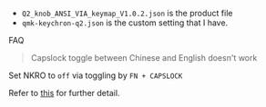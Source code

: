 - `Q2_knob_ANSI_VIA_keymap_V1.0.2.json` is the product file
- `qmk-keychron-q2.json` is the custom setting that I have.


FAQ

> Capslock toggle between Chinese and English doesn't work

Set NKRO to `off` via toggling by `FN + CAPSLOCK`

Refer to [this](https://www.reddit.com/r/Keychron/comments/tn7rmw/comment/i25a63c/?utm_source=share&utm_medium=web2x&context=3) for further detail.